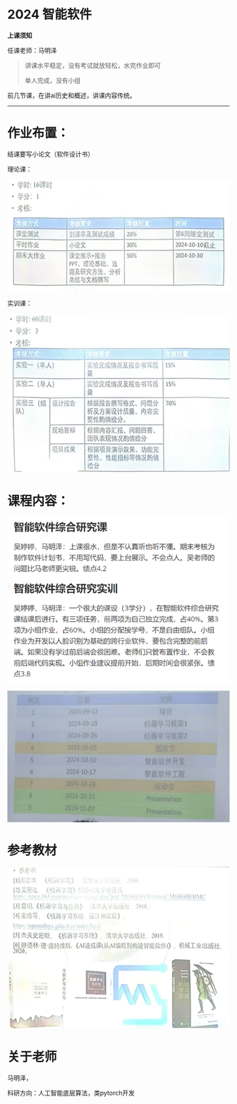 # 2024 智能软件

**上课须知**

任课老师：马明泽

>  讲课水平稳定，没有考试就放轻松，水完作业即可
>
>  单人完成，没有小组

前几节课，在讲ai历史和概述，讲课内容传统。

____





# 作业布置：

结课要写小论文（软件设计书）



理论课：

![作业安排](assets\作业安排.png)



实训课：

![实验安排](assets\实验安排.png)







# 课程内容：

![智能软件-讲课概要](assets/智能软件-讲课概要.png)

![课程安排](assets\课程安排.png)





# 参考教材

![参考教材](assets\参考教材.png)



# 关于老师

马明泽，

科研方向：人工智能底层算法，类pytorch开发

